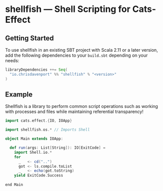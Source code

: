 # shellfish — Shell Scripting for Cats-Effect

## Getting Started

To use shellfish in an existing SBT project with Scala 2.11 or a later version, add the following dependencies to your
`build.sbt` depending on your needs:

```scala
libraryDependencies ++= Seq(
  "io.chrisdavenport" %% "shellfish" % "<version>"
)
```

## Example
Shellfish is a library to perform common script operations such as working with processes and files while maintaining referential transparency! 

```scala 3 mdoc:reset
import cats.effect.{IO, IOApp}

import shellfish.os.* // Imports Shell

object Main extends IOApp: 

  def run(args: List[String]): IO[ExitCode] = 
    import Shell.io.*
    for
      _   <- cd("..")
      got <- ls.compile.toList
      _   <- echo(got.toString)
    yield ExitCode.Success
    
end Main
```